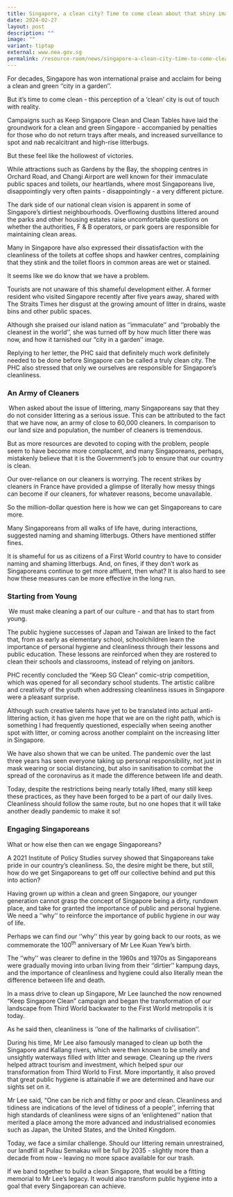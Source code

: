 ```yaml
---
title: Singapore, a clean city? Time to come clean about that shiny image
date: 2024-02-27
layout: post
description: ""
image: ""
variant: tiptap
external: www.nea.gov.sg
permalink: /resource-room/news/singapore-a-clean-city-time-to-come-clean-about-that-shiny-image/
---
```

<p>For decades, Singapore has won international praise and acclaim for being
a clean and green ‘’city in a garden’’.</p>
<p>But it’s time to come clean - this perception of a ‘clean’ city is out
of touch with reality.</p>
<p>Campaigns such as Keep Singapore Clean and Clean Tables have laid the
groundwork for a clean and green Singapore - accompanied by penalties for
those who do not return trays after meals, and increased surveillance to
spot and nab recalcitrant and high-rise litterbugs.</p>
<p>But these feel like the hollowest of victories.</p>
<p>While attractions such as Gardens by the Bay, the shopping centres in
Orchard Road, and Changi Airport are well known for their immaculate public
spaces and toilets, our heartlands, where most Singaporeans live, disappointingly
very often paints - disappointingly - a very different picture.</p>
<p>The dark side of our national clean vision is apparent in some of Singapore’s
dirtiest neighbourhoods. Overflowing dustbins littered around the parks
and other housing estates raise uncomfortable questions on whether the
authorities, F &amp; B operators, or park goers are responsible for maintaining
clean areas.</p>
<p>Many in Singapore have also expressed their dissatisfaction with the cleanliness
of the toilets at coffee shops and hawker centres, complaining that they
stink and the toilet floors in common areas are wet or stained.</p>
<p>It seems like we do know that we have a problem.</p>
<p>Tourists are not unaware of this shameful development either. A former
resident who visited Singapore recently after five years away, shared with
The Straits Times her disgust at the growing amount of litter in drains,
waste bins and other public spaces.</p>
<p>Although she praised our island nation as ‘’immaculate’’ and ‘’probably
the cleanest in the world’’, she was turned off by how much litter there
was now, and how it tarnished our “city in a garden’’ image.</p>
<p>Replying to her letter, the PHC said that definitely much work definitely
needed to be done before Singapore can be called a truly clean city. The
PHC also stressed that only we ourselves are responsible for Singapore’s
cleanliness.</p>
<h3>An Army of Cleaners</h3>
<p><strong>&nbsp;</strong>When asked about the issue of littering, many Singaporeans
say that they do not consider littering as a serious issue. This can be
attributed to the fact that we have now, an army of close to 60,000 cleaners.
In comparison to our land size and population, the number of cleaners is
tremendous.</p>
<p>But as more resources are devoted to coping with the problem, people seem
to have become more complacent, and many Singaporeans, perhaps, mistakenly
believe that it is the Government’s job to ensure that our country is clean.</p>
<p>Our over-reliance on our cleaners is worrying. The recent strikes by cleaners
in France have provided a glimpse of literally how messy things can become
if our cleaners, for whatever reasons, become unavailable.</p>
<p>So the million-dollar question here is how we can get Singaporeans to
care more.</p>
<p>Many Singaporeans from all walks of life have, during interactions, suggested
naming and shaming litterbugs. Others have mentioned stiffer fines.</p>
<p>It is shameful for us as citizens of a First World country to have to
consider naming and shaming litterbugs. And, on fines, if they don’t work
as Singaporeans continue to get more affluent, then what? It is also hard
to see how these measures can be more effective in the long run.</p>
<h3><strong>Starting from Young</strong></h3>
<p><strong>&nbsp;</strong>We must make cleaning a part of our culture - and
that has to start from young.</p>
<p>The public hygiene successes of Japan and Taiwan are linked to the fact
that, from as early as elementary school, schoolchildren learn the importance
of personal hygiene and cleanliness through their lessons and public education.
These lessons are reinforced when they are rostered to clean their schools
and classrooms, instead of relying on janitors.</p>
<p>PHC recently concluded the “Keep SG Clean” comic-strip competition, which
was opened for all secondary school students. The artistic calibre and
creativity of the youth when addressing cleanliness issues in Singapore
were a pleasant surprise.</p>
<p>Although such creative talents have yet to be translated into actual anti-littering
action, it has given me hope that we are on the right path, which is something
I had frequently questioned, especially when seeing another spot with litter,
or coming across another complaint on the increasing litter in Singapore.</p>
<p>We have also shown that we can be united. The pandemic over the last three
years has seen everyone taking up personal responsibility, not just in
mask wearing or social distancing, but also in sanitisation to combat the
spread of the coronavirus as it made the difference between life and death.</p>
<p>Today, despite the restrictions being nearly totally lifted, many still
keep these practices, as they have been forged to be a part of our daily
lives. Cleanliness should follow the same route, but no one hopes that
it will take another deadly pandemic to make it so!</p>
<h3>Engaging Singaporeans</h3>
<p>What or how else then can we engage Singaporeans?</p>
<p>A 2021 Institute of Policy Studies survey showed that Singaporeans take
pride in our country’s cleanliness. So, the desire might be there, but
still, how do we get Singaporeans to get off our collective behind and
put this into action?</p>
<p>Having grown up within a clean and green Singapore, our younger generation
cannot grasp the concept of Singapore being a dirty, rundown place, and
take for granted the importance of public and personal hygiene. We need
a ‘’why’’ to reinforce the importance of public hygiene in our way of life.</p>
<p>Perhaps we can find our ‘’why’’ this year by going back to our roots,
as we commemorate the 100<sup>th</sup> anniversary of Mr Lee Kuan Yew’s
birth.</p>
<p>The ‘’why’’ was clearer to define in the 1960s and 1970s as Singaporeans
were gradually moving into urban living from their ‘’dirtier’’ kampung
days, and the importance of cleanliness and hygiene could also literally
mean the difference between life and death.</p>
<p>In a mass drive to clean up Singapore, Mr Lee launched the now renowned
“Keep Singapore Clean” campaign and began the transformation of our landscape
from Third World backwater to the First World metropolis it is today.</p>
<p>As he said then, cleanliness is ‘’one of the hallmarks of civilisation’’.</p>
<p>During his time, Mr Lee also famously managed to clean up both the Singapore
and Kallang rivers, which were then known to be smelly and unsightly waterways
filled with litter and sewage. Cleaning up the rivers helped attract tourism
and investment, which helped spur our transformation from Third World to
First. More importantly, it also proved that great public hygiene is attainable
if we are determined and have our sights set on it.</p>
<p>Mr Lee said, “One can be rich and filthy or poor and clean. Cleanliness
and tidiness are indications of the level of tidiness of a people’’, inferring
that high standards of cleanliness were signs of an ‘enlightened’’ nation
that merited a place among the more advanced and industrialised economies
such as Japan, the United States, and the United Kingdom.</p>
<p>Today, we face a similar challenge. Should our littering remain unrestrained,
our landfill at Pulau Semakau will be full by 2035 - slightly more than
a decade from now - leaving no more space available for our trash.</p>
<p>If we band together to build a clean Singapore, that would be a fitting
memorial to Mr Lee’s legacy. It would also transform public hygiene into
a goal that every Singaporean can achieve.</p>